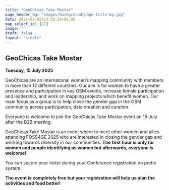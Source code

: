 ```yaml
---
title: "GeoChicas Take Mostar"
page_header_bg: "images/background/page-title-bg.jpg"
date: 2025-02-02T13:55:24+06:00
map_select_id: [27]
image: ""
draft: false
layout: "single"
---
```


## GeoChicas Take Mostar
**Tuesday, 15 July 2025**  

GeoChicas are an international women’s mapping community with members in more
than 12 different countries. Our aim is for women to have a greater presence and
participation in key OSM events, increase female participation and leadership,
and work on mapping projects which benefit women. Our main focus as a group is
to help close the gender gap in the OSM community across participation, data
creation and curation.

Everyone is welcome to join the GeoChicas Take Mostar event on 15 July after the
B2B meeting.

GeoChicas Take Mostar is an event where to meet other women and allies attending
FOSS4GE 2025 who are interested in closing the gender gap and working towards
diversity in our communities. **The first hour is only for women and people
identifying as women but afterwards, everyone is welcome!**

You can secure your ticket during your Conference registration on pretix system.

**The event is completely free but your registration will help us plan the
activities and food better!**


